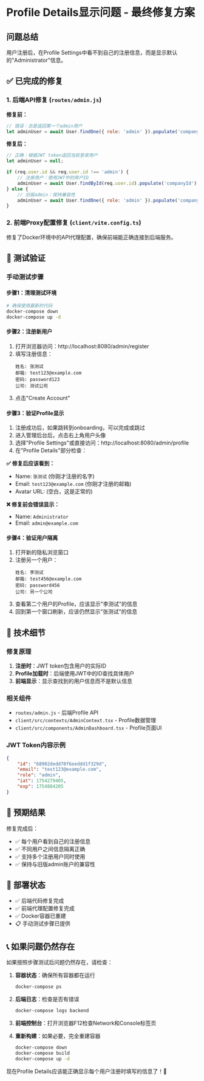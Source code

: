 # Profile Details显示问题 - 最终修复方案

## 问题总结

用户注册后，在Profile Settings中看不到自己的注册信息，而是显示默认的"Administrator"信息。

## ✅ 已完成的修复

### 1. 后端API修复 (`routes/admin.js`)

**修复前：**

```javascript
// 错误：总是返回第一个admin用户
let adminUser = await User.findOne({ role: 'admin' }).populate('companyId');
```

**修复后：**

```javascript
// 正确：根据JWT token返回当前登录用户
let adminUser = null;

if (req.user.id && req.user.id !== 'admin') {
	// 注册用户：使用JWT中的用户ID
	adminUser = await User.findById(req.user.id).populate('companyId');
} else {
	// 旧版admin：保持兼容性
	adminUser = await User.findOne({ role: 'admin' }).populate('companyId');
}
```

### 2. 前端Proxy配置修复 (`client/vite.config.ts`)

修复了Docker环境中的API代理配置，确保前端能正确连接到后端服务。

## 🧪 测试验证

### 手动测试步骤

#### 步骤1：清理测试环境

```bash
# 确保使用最新的代码
docker-compose down
docker-compose up -d
```

#### 步骤2：注册新用户

1. 打开浏览器访问：http://localhost:8080/admin/register
2. 填写注册信息：
    ```
    姓名: 张测试
    邮箱: test123@example.com
    密码: password123
    公司: 测试公司
    ```
3. 点击"Create Account"

#### 步骤3：验证Profile显示

1. 注册成功后，如果跳转到onboarding，可以完成或跳过
2. 进入管理后台后，点击右上角用户头像
3. 选择"Profile Settings"或直接访问：http://localhost:8080/admin/profile
4. 在"Profile Details"部分检查：

**✅ 修复后应该看到：**

- Name: `张测试` (你刚才注册的名字)
- Email: `test123@example.com` (你刚才注册的邮箱)
- Avatar URL: (空白，这是正常的)

**❌ 修复前会错误显示：**

- Name: `Administrator`
- Email: `admin@example.com`

#### 步骤4：验证用户隔离

1. 打开新的隐私浏览窗口
2. 注册另一个用户：
    ```
    姓名: 李测试
    邮箱: test456@example.com
    密码: password456
    公司: 另一个公司
    ```
3. 查看第二个用户的Profile，应该显示"李测试"的信息
4. 回到第一个窗口刷新，应该仍然显示"张测试"的信息

## 🔧 技术细节

### 修复原理

1. **注册时**：JWT token包含用户的实际ID
2. **Profile加载时**：后端使用JWT中的ID查找具体用户
3. **前端显示**：显示查找到的用户信息而不是默认信息

### 相关组件

- `routes/admin.js` - 后端Profile API
- `client/src/contexts/AdminContext.tsx` - Profile数据管理
- `client/src/components/AdminDashboard.tsx` - Profile页面UI

### JWT Token内容示例

```json
{
	"id": "68902dedd70f6eeddd1f329d",
	"email": "test123@example.com",
	"role": "admin",
	"iat": 1754279405,
	"exp": 1754884205
}
```

## 🎯 预期结果

修复完成后：

- ✅ 每个用户看到自己的注册信息
- ✅ 不同用户之间信息隔离正确
- ✅ 支持多个注册用户同时使用
- ✅ 保持与旧版admin账户的兼容性

## 🚀 部署状态

- ✅ 后端代码修复完成
- ✅ 前端代理配置修复完成
- ✅ Docker容器已重建
- 📋 手动测试步骤已提供

## 📞 如果问题仍然存在

如果按照步骤测试后问题仍然存在，请检查：

1. **容器状态**：确保所有容器都在运行

    ```bash
    docker-compose ps
    ```

2. **后端日志**：检查是否有错误

    ```bash
    docker-compose logs backend
    ```

3. **前端控制台**：打开浏览器F12检查Network和Console标签页

4. **重新构建**：如果必要，完全重建容器
    ```bash
    docker-compose down
    docker-compose build
    docker-compose up -d
    ```

现在Profile Details应该能正确显示每个用户注册时填写的信息了！🎉
